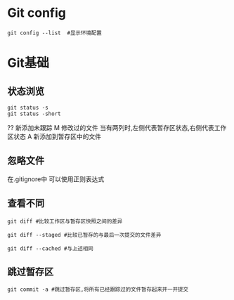 # Git config
```
git config --list  #显示环境配置
```

# Git基础

## 状态浏览
```
git status -s
git status -short
```

?? 新添加未跟踪
M 修改过的文件
当有两列时,左侧代表暂存区状态,右侧代表工作区状态
A 新添加到暂存区中的文件

## 忽略文件

在.gitignore中
可以使用正则表达式


## 查看不同
```
git diff #比较工作区与暂存区快照之间的差异

git diff --staged #比较已暂存的与最后一次提交的文件差异

git diff --cached #与上述相同
```


## 跳过暂存区

```
git commit -a #跳过暂存区,将所有已经跟踪过的文件暂存起来并一并提交
```
